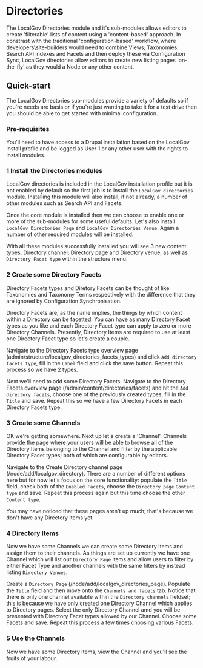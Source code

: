 # Directories

The LocalGov Directories module and it's sub-modules allows editors to create 'filterable' lists of content using a 'content-based' approach. In constrast with the traditional 'configuration-based' workflow, where developers\site-builders would need to combine Views; Taxonomies; Search API indexes and Facets and then deploy these via Configuration Sync, LocalGov directories allow editors to create new listing pages 'on-the-fly' as they would a Node or any other content.  

## Quick-start

The LocalGov Directories sub-modules provide a variety of defaults so if you're needs are basis or if you're just wanting to take it for a test drive then you should be able to get started with minimal configuration.

### Pre-requisites 

You'll need to have access to a Drupal installation based on the LocalGov install profile and be logged as User 1 or any other user with the rights to install modules.

### 1 Install the Directories modules

LocalGov directories is included in the LocalGov installation profile but it is not enabled by default so the first job is to install the `LocalGov directories` module. Installing this module will also install, if not already, a number of other modules such as Search API and Facets.

Once the core module is installed then we can choose to enable one or more of the sub-modules for some useful defaults. Let's also install `LocalGov Directories Page` and `LocalGov Directories Venue`. Again a number of other required modules will be installed.

With all these modules successfully installed you will see 3 new content types, Directory channel; Directory page and Directory venue, as well as `Directory Facet type` within the structure menu. 

### 2 Create some Directory Facets

Directory Facets types and Diretory Facets can be thought of like Taxonomies and Taxonomy Terms respectively with the difference that they are ignored by Configuration Synchronisation. 

Directory Facets are, as the name implies, the things by which content within a Directory can be facetted. You can have as many Directory Facet types as you like and each Directory Facet type can apply to zero or more Directory Channels. Presently, Directory Items are required to use at least one Directory Facet type so let's create a couple.

Navigate to the Directory Facets type overview page (admin/structure/localgov_directories_facets_types) and click `Add directory facets type`, fill in the `Label` field and click the save button. Repeat this process so we have 2 types.

Next we'll need to add some Directory Facets. Navigate to the Directory Facets overview page (/admin/content/directories/facets) and hit the `Add directory facets`, choose one of the previously created types, fill in the `Title` and save. Repeat this so we have a few Directory Facets in each Directory Facets type.

### 3 Create some Channels

OK we're getting somewhere. Next up let's create a 'Channel'. Channels provide the page where your users will be able to browse all of the Directory Items belonging to the Channel and filter by the applicable Directory Facet types; both of which are configurable by editors.

Navigate to the Create Directory channel page (/node/add/localgov_directory). There are a number of different options here but for now let's focus on the core functionality: populate the `Title` field, check both of the `Enabled Facets`, choose the `Directory page` `Content type` and save. Repeat this process again but this time choose the other `Content type`.

You may have noticed that these pages aren't up much; that's because we don't have any Directory Items yet.

### 4 Directory Items

Now we have some Channels we can create some Directory Items and assign them to their channels. As things are set up currently we have one Channel which will list our `Directory Page` items and allow users to filter by either Facet Type and another channels with the same filters by instead listing `Directory Venues`.

Create a `Directory Page` (/node/add/localgov_directories_page). Populate the `Title` field and then move onto the `Channels and facets` tab. Notice that there is only one channel available within the `Directory channels` fieldset; this is because we have only created one Directory Channel which applies to Directory pages. Select the only Directory Channel amd you will be presented with Directory Facet types allowed by our Channel. Choose some Facets and save. Repeat this process a few times choosing various Facets.

### 5 Use the Channels

Now we have some Directory Items, view the Channel and you'll see the fruits of your labour.  
